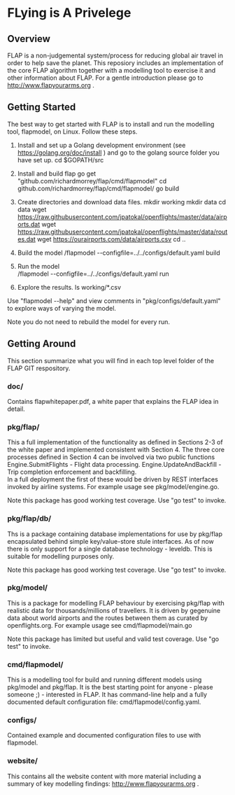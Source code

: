 # FLying is A Privelege

## Overview
FLAP is a non-judgemental system/process for reducing global air travel in order to help save the planet. This reposiory includes an implementation of the core FLAP algorithm together with a modelling tool to exercise it and other information about FLAP. For a gentle introduction please go to http://www.flapyourarms.org . 

## Getting Started
The best way to get started with FLAP is to install and run the modelling tool, flapmodel, on Linux. Follow these steps.

1. Install and set up a Golang development environment (see https://golang.org/doc/install ) and go to the golang source folder you have set up.
		cd $GOPATH/src	

2. Install and build flap
		go get "github.com/richardmorrey/flap/cmd/flapmodel"
		cd github.com/richardmorrey/flap/cmd/flapmodel/
		go build

3. Create directories and download data files.
		mkdir working
		mkdir data
		cd data
		wget https://raw.githubusercontent.com/jpatokal/openflights/master/data/airports.dat
  		wget https://raw.githubusercontent.com/jpatokal/openflights/master/data/routes.dat
  		wget https://ourairports.com/data/airports.csv
		cd ..

4. Build the model
		/flapmodel --configfile=../../configs/default.yaml build

5. Run the model  
		/flapmodel --configfile=../../configs/default.yaml run

6. Explore the results.
		ls working/*.csv

Use "flapmodel --help" and view comments in "pkg/configs/default.yaml" to explore ways of varying the model.

Note you do not need to rebuild the model for every run.

## Getting Around

This section summarize what you will find in each top level folder of the FLAP GIT respository.

### doc/
Contains flapwhitepaper.pdf, a white paper that explains the FLAP idea in detail.

### pkg/flap/
This a full implementation of the functionality as defined in Sections 2-3 of the white paper and implemented consistent with Section 4. The three core processes defined in Section 4 can be involved via two public functions 
	Engine.SubmitFlights - Flight data processing.
	Engine.UpdateAndBackfill - Trip completion enforcement and backfilling.		       		
In a full deployment the first of these would be driven by REST interfaces invoked by airline systems. For example usage see pkg/model/engine.go.

Note this package has good working test coverage. Use "go test" to invoke.

### pkg/flap/db/
Ths is a package containing database implementations for use by pkg/flap encapsulated behind simple key/value-store stule interfaces. As of now there is only support for a single database technology - leveldb. This is suitable for modelling purposes only.

Note this package has good working test coverage. Use "go test" to invoke.

### pkg/model/
This is a package for modelling FLAP behaviour by exercising pkg/flap with realistic data for thousands/millions of travellers. It is driven by gegenuine data about world airports and the routes between them as curated by openflights.org. For example usage see cmd/flapmodel/main.go 

Note this package has limited but useful and valid test coverage. Use "go test" to invoke.

### cmd/flapmodel/
This is a modelling tool for build and running different models using pkg/model and pkg/flap. It is the best starting point for anyone - please someone ;) - interested in FLAP. It has command-line help and a fully documented default configuration file: cmd/flapmodel/config.yaml.

### configs/
Contained example and documented configuration files to use with flapmodel.

### website/
This contains all the website content with more material including a summary of key modelling findings: http://www.flapyourarms.org .
